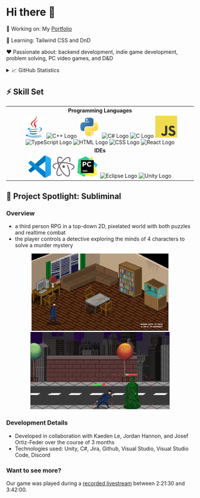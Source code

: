 # Hi there 👋


🔧 Working on: My [Portfolio](https://silver-sword.github.io) 

🌱 Learning: Tailwind CSS and DnD

❤️ Passionate about: backend development, indie game development, problem solving, PC video games, and D&D

<details>
  <summary> 📈 GitHub Statistics </summary>
  <div align="center">
    <!-- I'm hoping that I will improve my github stats to warrant displaying this one as well -->
    <!-- <img src="https://github-readme-stats.vercel.app/api?username=Silver-Sword&hide_border=true&show_icons=true&bg_color=1e1e2e&text_color=cdd6f4&icon_color=cba6f7&title_color=94e2d5" alt="Stats" width=400/> --> 
    <img src="https://github-readme-stats.vercel.app/api/top-langs/?username=Silver-Sword&layout=compact&hide_border=true&hide=html&show_icons=true&bg_color=1e1e2e&text_color=cdd6f4&icon_color=cba6f7&title_color=94e2d5" alt="Silver-Sword Programming Languages Distribution" title="Github Programming Languages" /> 
    <img src="http://github-readme-streak-stats.herokuapp.com?user=Silver-Sword&theme=tokyonight" alt="Streak" width = 400 alt="Silver-Sword's Github Statistics" title="Github Streak Statistics" />
  
  </div>
</details>

## ⚡ Skill Set
<table align="center">
  <tr>
    <td align="center"> <b>Programming Languages</b></td>
  </tr>
  <tr>
    <td align="center">
      <img src = "https://github.com/devicons/devicon/blob/v2.13.0/icons/java/java-original.svg" alt="Java Logo" width="60" height="60" title="Java" />
      <img src="https://raw.githubusercontent.com/isocpp/logos/master/cpp_logo.png" alt="C++ Logo" width="55" height="60" title="C++" />
      <img src="https://github.com/devicons/devicon/blob/v2.13.0/icons/python/python-original.svg" alt="Python Logo" width="60" height="60" title="Python" />
      <img src="https://user-images.githubusercontent.com/25181517/121405384-444d7300-c95d-11eb-959f-913020d3bf90.png" alt="C# Logo" width=65 height=60 title="C#" />
      <img src="https://user-images.githubusercontent.com/25181517/192106070-46255bcf-65e6-4c6b-a296-bf8d0d8fb2a7.png" alt="C Logo" width="60" height="60" title="C"/>
      <img src="https://github.com/devicons/devicon/blob/v2.13.0/icons/javascript/javascript-original.svg" alt="JavaScript Logo" width="60" height="60" title="JavaScript" />
      <img src="https://user-images.githubusercontent.com/25181517/183890598-19a0ac2d-e88a-4005-a8df-1ee36782fde1.png" alt="TypeScript Logo" width="60" height="60" title="TypeScript"/>
      <img src="https://www.vectorlogo.zone/logos/w3_html5/w3_html5-icon.svg" alt="HTML Logo" width="60" height="60" title="HTML" />
      <img src="https://www.vectorlogo.zone/logos/w3_css/w3_css-icon.svg" alt="CSS Logo" width="60" height="60" title="CSS" />
      <img src="https://user-images.githubusercontent.com/25181517/183897015-94a058a6-b86e-4e42-a37f-bf92061753e5.png" alt="React Logo" width="60" height="60" title="React Native" />
    </td>
  </tr>
  
  <tr>
    <td align="center">
      <b>IDEs</b>
    </td>
  </tr>
  <tr>
    <td align="center">
      <img src="https://github.com/devicons/devicon/blob/v2.13.0/icons/vscode/vscode-original.svg" alt="Visual Studio Code Logo" width="60" height="60" title="Visual Studio Code" />   
      <img src="https://github.com/devicons/devicon/blob/v2.13.0/icons/atom/atom-original.svg" alt="Atom Logo" width="60" height="60" title="Atom" />
      <img src="https://github.com/devicons/devicon/blob/v2.13.0/icons/pycharm/pycharm-original.svg" alt="PyCharm Logo" width="60" height="60" title="PyCharm" />   
      <img src="https://user-images.githubusercontent.com/25181517/192108892-6e9b5cdf-4e35-4a70-ad9a-801a93a07c1c.png" alt="Eclipse Logo" width="60" height="60" title="Eclipse" />
      <img src="https://user-images.githubusercontent.com/25181517/193427941-9437dbbe-376f-40dc-9573-0ef5c02a26a7.png" alt="Unity Logo" width="60" height="60" title="Unity" />
    </td>
  </tr>
</table>

<!-- 
## 📈 Github Stats

![Chris's GitHub stats](https://github-readme-stats.vercel.app/api?username=Silver-Sword)

** Hopefully, I will improve these stats to the point where they should displayed in this readme
-->

## 🌟 Project Spotlight: Subliminal  

### Overview
- a third person RPG in a top-down 2D, pixelated world with both puzzles and realtime combat
- the player controls a detective exploring the minds of 4 characters to solve a murder mystery
<div align="center">
<!--   <img 
    src="/images/subliminal-sample-1.png"
    alt="A video game screenshot where the protagonist is battling a wizard like enemy in a Binding of Isaac style arena."
    title="Subliminal Boss Fight"
    width="362.5"
    height="207"
  /> -->
  <img
    src="./images/subliminal-sample-2.png"
    alt="A video game screenshot in which the player character is in an isometric office."
    title="Detective's Office"
    width="368.5"
    height="207"
  />
  <img
    src="./images/subliminal-sample-3.png"
    alt="A video game screenshot of a detective fighting a slime monster on a road within a city."
    title="City Fight"
    width="373.6"
    height="207"
  />
</div>

### Development Details
- Developed in collaboration with Kaeden Le, Jordan Hannon, and Josef Ortiz-Feder over the course of 3 months
- Technologies used: Unity, C#, Jira, Github, Visual Studio, Visual Studio Code, Discord

### Want to see more?
Our game was played during a [recorded livestream](https://youtu.be/y8J5yYUdjnU?si=VhVZxYEI34tQrfp5&t=8484) between 2:21:30 and 3:42:00.

<!--
  References
  (example) https://github.com/colinbut/colinbut/blob/main/README.md?plain=1
  (logo images) https://github.com/marwin1991/profile-technology-icons/blob/main/README.md?plain=1#%EF%B8%8F-cc
-->
